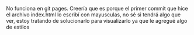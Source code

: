 No funciona en git pages. Creería que es porque el primer commit que hice el archivo index.html lo escribí con mayusculas, no sé si tendrá algo que ver, estoy tratando de solucionarlo para visualizarlo ya que le agregué algo de estilos
